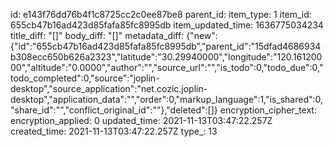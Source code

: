 id: e143f76dd76b4f1c8725cc2c0ee87be8
parent_id: 
item_type: 1
item_id: 655cb47b16ad423d85fafa85fc8995db
item_updated_time: 1636775034234
title_diff: "[]"
body_diff: "[]"
metadata_diff: {"new":{"id":"655cb47b16ad423d85fafa85fc8995db","parent_id":"15dfad4686934b308ecc650b626a2323","latitude":"30.29940000","longitude":"120.16120000","altitude":"0.0000","author":"","source_url":"","is_todo":0,"todo_due":0,"todo_completed":0,"source":"joplin-desktop","source_application":"net.cozic.joplin-desktop","application_data":"","order":0,"markup_language":1,"is_shared":0,"share_id":"","conflict_original_id":""},"deleted":[]}
encryption_cipher_text: 
encryption_applied: 0
updated_time: 2021-11-13T03:47:22.257Z
created_time: 2021-11-13T03:47:22.257Z
type_: 13